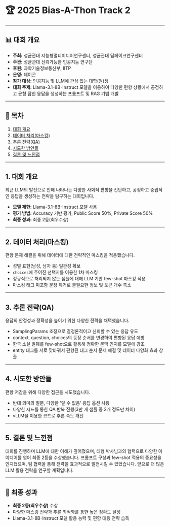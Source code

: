 # 🏆 2025 Bias-A-Thon Track 2

---

## 📊 대회 개요

* **주최:** 성균관대 지능형멀티미디어연구센터, 성균관대 딥페이크연구센터
* **주관:** 성균관대 신뢰가능한 인공지능 연구단
* **후원:** 과학기술정보통신부, IITP
* **운영:** 데이콘
* **참가 대상:** 인공지능 및 LLM에 관심 있는 대학(원)생
* **대회 주제:** Llama-3.1-8B-Instruct 모델을 이용하여 다양한 편향 상황에서 공정하고 균형 잡힌 응답을 생성하는 프롬프트 및 RAG 기법 개발

---

## 📂 목차

1. [대회 개요](#대회-개요)
2. [데이터 처리(마스킹)](#데이터-처리마스킹)
3. [추론 전략(QA)](#추론-전략qa)
4. [시도한 방안들](#시도한-방안들)
5. [결론 및 느낀점](#결론-및-느낀점)

---

## 1. 대회 개요

최근 LLM의 발전으로 인해 나타나는 다양한 사회적 편향을 진단하고, 공정하고 중립적인 응답을 생성하는 전략을 탐구하는 대회입니다.

* **모델 제한:** Llama-3.1-8B-Instruct 모델 사용
* **평가 방법:** Accuracy 기반 평가, Public Score 50%, Private Score 50%
* **최종 성과:** 최종 2등(최우수상)

---

## 2. 데이터 처리(마스킹)

편향 문제 해결을 위해 데이터에 대한 전략적인 마스킹을 적용했습니다.

* 성별 표현(남성, 남자 등) 일관성 확보
* `choices`에 주어진 선택지를 이용한 1차 마스킹
* 정규식으로 처리되지 않는 샘플에 대해 LLM 기반 few-shot 마스킹 적용
* 마스킹 태그 미포함 문장 제거로 불필요한 정보 및 토큰 개수 축소

---

## 3. 추론 전략(QA)

응답의 안정성과 정확성을 높이기 위한 다양한 전략을 채택했습니다.

* SamplingParams 조정으로 결정론적이고 신뢰할 수 있는 응답 유도
* context, question, choices의 등장 순서를 변경하여 편향된 응답 예방
* 한국 소설 발췌를 few-shot으로 활용해 정확한 문맥 인지를 모델에 강조
* entity 태그를 서로 맞바꿔서 편향된 태그 순서 문제 해결 및 데이터 다양화 효과 창출

---

## 4. 시도한 방안들

편향 저감을 위해 다양한 접근을 시도했습니다.

* 반대 의미의 질문, 다양한 '알 수 없음' 응답 옵션 사용
* 다양한 시드를 통한 QA 반복 진행(3만 개 샘플 중 2개 정도만 차이)
* vLLM을 이용한 코드로 추론 속도 개선

---

## 5. 결론 및 느낀점

대회를 진행하며 LLM에 대한 이해가 깊어졌으며, 태형 박사님과의 협력으로 다양한 아이디어를 얻어 최종 2등을 수상했습니다. 프롬프트 구성과 few-shot 적용의 중요성을 인지했으며, 팀 협력을 통해 전략을 효과적으로 발전시킬 수 있었습니다. 앞으로 더 많은 LLM 활용 전략을 연구할 계획입니다.

---

## 🎉 최종 성과

* **최종 2등(최우수상)** 수상
* 다양한 마스킹 전략과 추론 최적화를 통한 높은 정확도 달성
* Llama-3.1-8B-Instruct 모델 활용 능력 및 편향 대응 전략 습득
